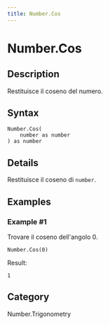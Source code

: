 ```yaml
---
title: Number.Cos
---
```


# Number.Cos


## Description

Restituisce il coseno del numero.


## Syntax

```powerquery
Number.Cos(
    number as number
) as number
```


## Details

Restituisce il coseno di <code>number</code>.


## Examples

### Example #1 
Trovare il coseno dell&#39;angolo 0.
```powerquery
Number.Cos(0)
```

Result: 
```powerquery
1
```




## Category
Number.Trigonometry
